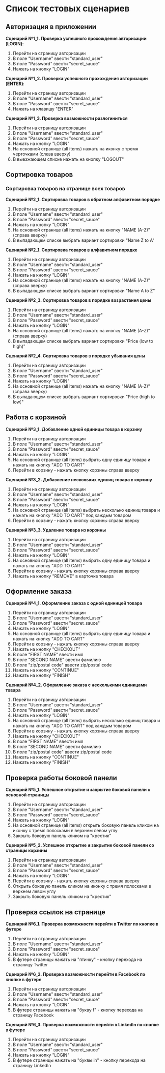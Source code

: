 # Список тестовых сценариев

## Авторизация в приложении

**Сценарий №1_1. Проверка успешного прохождения авторизации (LOGIN):**
1. Перейти на страницу авторизации
2. В поле "Username" ввести "standard_user"
3. В поле "Password" ввести "secret_sauce"
4. Нажать на кнопку "LOGIN"

**Сценарий №1_2. Проверка успешного прохождения авторизации (ENTER):**
1. Перейти на страницу авторизации
2. В поле "Username" ввести "standard_user"
3. В поле "Password" ввести "secret_sauce"
4. Нажать на клавишу "ENTER"

**Сценарий №1_3. Проверка возможности разлогиниться**
1. Перейти на страницу авторизации
2. В поле "Username" ввести "standard_user"
3. В поле "Password" ввести "secret_sauce"
4. Нажать на кнопку "LOGIN"
5. На основной странице (all items) нажать на иконку с тремя черточками (слева вверху)
6. В выезжающем списке нажать на кнопку "LOGOUT"

## Сортировка товаров

### Сортировка товаров на странице всех товаров

**Сценарий №2_1. Сортировка товаров в обратном алфавитном порядке**
1. Перейти на страницу авторизации
2. В поле "Username" ввести "standard_user"
3. В поле "Password" ввести "secret_sauce"
4. Нажать на кнопку "LOGIN"
5. На основной странице (all items) нажать на кнопку "NAME (A-Z)" (справа вверху)
6. В выпадающем списке выбрать вариант сортировки "Name Z to A"

**Сценарий №2_1. Сортировка товаров в алфавитном порядке**
1. Перейти на страницу авторизации
2. В поле "Username" ввести "standard_user"
3. В поле "Password" ввести "secret_sauce"
4. Нажать на кнопку "LOGIN"
5. На основной странице (all items) нажать на кнопку "NAME (A-Z)" (справа вверху)
6. В выпадающем списке выбрать вариант сортировки "Name A to Z"

**Сценарий №2_3. Сортировка товаров в порядке возрастания цены**
1. Перейти на страницу авторизации
2. В поле "Username" ввести "standard_user"
3. В поле "Password" ввести "secret_sauce"
4. Нажать на кнопку "LOGIN"
5. На основной странице (all items) нажать на кнопку "NAME (A-Z)" (справа вверху)
6. В выпадающем списке выбрать вариант сортировки "Price (low to high)"

**Сценарий №2_4. Сортировка товаров в порядке убывания цены**
1. Перейти на страницу авторизации
2. В поле "Username" ввести "standard_user"
3. В поле "Password" ввести "secret_sauce"
4. Нажать на кнопку "LOGIN"
5. На основной странице (all items) нажать на кнопку "NAME (A-Z)" (справа вверху)
6. В выпадающем списке выбрать вариант сортировки "Price (high to low)"

## Работа с корзиной

**Сценарий №3_1. Добавление одной единицы товара в корзину**
1. Перейти на страницу авторизации
2. В поле "Username" ввести "standard_user"
3. В поле "Password" ввести "secret_sauce"
4. Нажать на кнопку "LOGIN"
5. На основной странице (all items) выбрать одну единицу товара и нажать на кнопку "ADD TO CART"
6. Перейти в корзину - нажать кнопку корзины справа вверху

**Сценарий №3_2. Добавление нескольких единиц товара в корзину**
1. Перейти на страницу авторизации
2. В поле "Username" ввести "standard_user"
3. В поле "Password" ввести "secret_sauce"
4. Нажать на кнопку "LOGIN"
5. На основной странице (all items) выбрать несколько единиц товара и нажать на кнопку "ADD TO CART" под каждым товаром
6. Перейти в корзину - нажать кнопку корзины справа вверху

**Сценарий №3_3. Удаление товара из корзины**
1. Перейти на страницу авторизации
2. В поле "Username" ввести "standard_user"
3. В поле "Password" ввести "secret_sauce"
4. Нажать на кнопку "LOGIN"
5. На основной странице (all items) выбрать одну единицу товара и нажать на кнопку "ADD TO CART"
6. Перейти в корзину - нажать кнопку корзины справа вверху
7. Нажать на кнопку "REMOVE" в карточке товара

## Оформление заказа

**Сценарий №4_1. Оформление заказа с одной единицей товара**
1. Перейти на страницу авторизации
2. В поле "Username" ввести "standard_user"
3. В поле "Password" ввести "secret_sauce"
4. Нажать на кнопку "LOGIN"
5. На основной странице (all items) выбрать одну единицу товара и нажать на кнопку "ADD TO CART"
6. Перейти в корзину - нажать кнопку корзины справа вверху
7. Нажать на кнопку "CHECKOUT"
8. В поле "FIRST NAME" ввести имя
9. В поле "SECOND NAME" ввести фамилию
10. В поле "zip/postal code" ввести zip/postal code
11. Нажать на кнопку "CONTINUE"
12. Нажать на кнопку "FINISH"

**Сценарий №4_2. Оформление заказа с несколькими единицами товара**
1. Перейти на страницу авторизации
2. В поле "Username" ввести "standard_user"
3. В поле "Password" ввести "secret_sauce"
4. Нажать на кнопку "LOGIN"
5. На основной странице (all items) выбрать несколько единиц товара и нажать на кнопку "ADD TO CART" под каждым товаром
6. Перейти в корзину - нажать кнопку корзины справа вверху
7. Нажать на кнопку "CHECKOUT"
8. В поле "FIRST NAME" ввести имя
9. В поле "SECOND NAME" ввести фамилию
10. В поле "zip/postal code" ввести zip/postal code
11. Нажать на кнопку "CONTINUE"
12. Нажать на кнопку "FINISH"

## Проверка работы боковой панели

**Сценарий №5_1. Успешное открытие и закрытие боковой панели с основной страницы**
1. Перейти на страницу авторизации
2. В поле "Username" ввести "standard_user"
3. В поле "Password" ввести "secret_sauce"
4. Нажать на кнопку "LOGIN"
5. На основной странице (all items) открыть боковую панель кликом на иконку с тремя полосками в верхнем левом углу
6. Закрыть боковую панель кликом на "крестик"

**Сценарий №5_2. Успешное открытие и закрытие боковой панели со страницы корзины**
1. Перейти на страницу авторизации
2. В поле "Username" ввести "standard_user"
3. В поле "Password" ввести "secret_sauce"
4. Нажать на кнопку "LOGIN"
5. Перейти в корзину - нажать кнопку корзины справа вверху
6. Открыть боковую панель кликом на иконку с тремя полосками в верхнем левом углу
7. Закрыть боковую панель кликом на "крестик"

## Проверка ссылок на странице

**Сценарий №6_1. Проверка возможности перейти в Twitter по кнопке в футере**
1. Перейти на страницу авторизации
2. В поле "Username" ввести "standard_user"
3. В поле "Password" ввести "secret_sauce"
4. Нажать на кнопку "LOGIN"
5. В футере страницы нажать на "птичку" - кнопку перехода на страницу Twitter

**Сценарий №6_2. Проверка возможности перейти в Facebook по кнопке в футере**
1. Перейти на страницу авторизации
2. В поле "Username" ввести "standard_user"
3. В поле "Password" ввести "secret_sauce"
4. Нажать на кнопку "LOGIN"
5. В футере страницы нажать на "букву f" - кнопку перехода на страницу Facebook

**Сценарий №6_3. Проверка возможности перейти в LinkedIn по кнопке в футере**
1. Перейти на страницу авторизации
2. В поле "Username" ввести "standard_user"
3. В поле "Password" ввести "secret_sauce"
4. Нажать на кнопку "LOGIN"
5. В футере страницы нажать на "буквы in" - кнопку перехода на страницу LinkedIn
